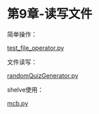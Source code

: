 # 第9章-读写文件

简单操作：

[test_file_operator.py](https://github.com/niu0217/PythonBooks/blob/main/Automate-Tedious-Tasks/Dev/Chapter9/test_file_operator.py)

文件读写：

[randomQuizGenerator.py](https://github.com/niu0217/PythonBooks/blob/main/Automate-Tedious-Tasks/Dev/Chapter9/randomQuizGenerator.py)

shelve使用：

[mcb.py](https://github.com/niu0217/PythonBooks/blob/main/Automate-Tedious-Tasks/Dev/Chapter9/mcb.py)